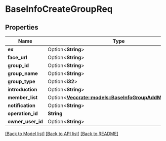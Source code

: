 # BaseInfoCreateGroupReq

## Properties

Name | Type | Description | Notes
------------ | ------------- | ------------- | -------------
**ex** | Option<**String**> |  | [optional]
**face_url** | Option<**String**> |  | [optional]
**group_id** | Option<**String**> |  | [optional]
**group_name** | Option<**String**> |  | [optional]
**group_type** | Option<**i32**> |  | [optional]
**introduction** | Option<**String**> |  | [optional]
**member_list** | Option<[**Vec<crate::models::BaseInfoGroupAddMemberInfo>**](BaseInfoGroupAddMemberInfo.md)> |  | [optional]
**notification** | Option<**String**> |  | [optional]
**operation_id** | **String** |  | 
**owner_user_id** | Option<**String**> |  | [optional]

[[Back to Model list]](../README.md#documentation-for-models) [[Back to API list]](../README.md#documentation-for-api-endpoints) [[Back to README]](../README.md)


